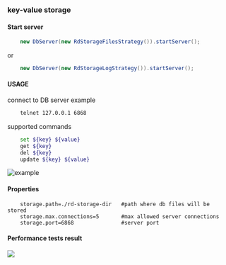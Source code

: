 ### key-value storage

#### Start server
```java
    new DbServer(new RdStorageFilesStrategy()).startServer();
```
or
```java
    new DbServer(new RdStorageLogStrategy()).startServer();
```

#### USAGE
connect to DB server example
```bash
    telnet 127.0.0.1 6868
```
supported commands 
```bash
    set ${key} ${value}
    get ${key}
    del ${key}
    update ${key} ${value}
```

![example](https://pc.stripocdn.email/content/guids/CABINET_882f5d4fd6a76a42e57671ddef5c4a36/images/myimage2.png)
#### Properties
```properties
    storage.path=./rd-storage-dir   #path where db files will be stored
    storage.max.connections=5       #max allowed server connections 
    storage.port=6868               #server port
```
#### Performance tests result
![](https://pc.stripocdn.email/content/guids/CABINET_882f5d4fd6a76a42e57671ddef5c4a36/images/myimage.png)
